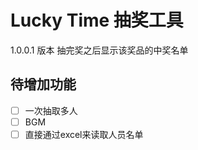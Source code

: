 # Lucky Time 抽奖工具

1.0.0.1 版本 抽完奖之后显示该奖品的中奖名单

## 待增加功能

- [ ] 一次抽取多人
- [ ] BGM
- [ ] 直接通过excel来读取人员名单
